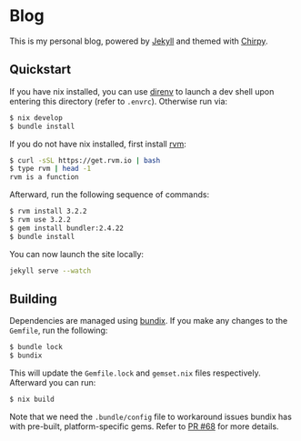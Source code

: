 # Blog

This is my personal blog, powered by [Jekyll](https://jekyllrb.com/) and themed
with [Chirpy](https://github.com/cotes2020/jekyll-theme-chirpy).

## Quickstart

If you have nix installed, you can use [direnv](https://direnv.net/) to launch a
dev shell upon entering this directory (refer to `.envrc`). Otherwise run via:
```bash
$ nix develop
$ bundle install
```

If you do not have nix installed, first install [rvm](https://rvm.io/rvm/install):
```bash
$ curl -sSL https://get.rvm.io | bash
$ type rvm | head -1
rvm is a function
```
Afterward, run the following sequence of commands:
```bash
$ rvm install 3.2.2
$ rvm use 3.2.2
$ gem install bundler:2.4.22
$ bundle install
```

You can now launch the site locally:
```bash
jekyll serve --watch
```

## Building

Dependencies are managed using [bundix](https://github.com/nix-community/bundix).
If you make any changes to the `Gemfile`, run the following:
```bash
$ bundle lock
$ bundix
```
This will update the `Gemfile.lock` and `gemset.nix` files respectively.
Afterward you can run:
```bash
$ nix build
```
Note that we need the `.bundle/config` file to workaround issues bundix has with
pre-built, platform-specific gems. Refer to
[PR #68](https://github.com/nix-community/bundix/pull/68) for more details.

